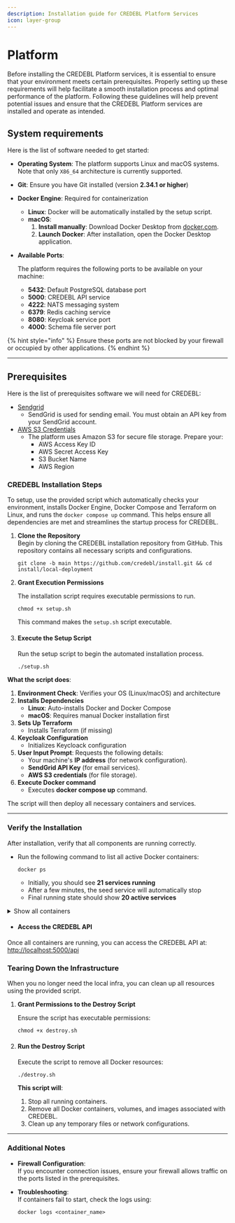 ```yaml
---
description: Installation guide for CREDEBL Platform Services
icon: layer-group
---
```


# Platform

Before installing the CREDEBL Platform services, it is essential to ensure that your environment meets certain prerequisites. Properly setting up these requirements will help facilitate a smooth installation process and optimal performance of the platform. Following these guidelines will help prevent potential issues and ensure that the CREDEBL Platform services are installed and operate as intended.&#x20;

## System requirements

Here is the list of software needed to get started:&#x20;

* **Operating System**: The platform supports Linux and macOS systems. Note that only `X86_64` architecture is currently supported.
* **Git**: Ensure you have Git installed (version **2.34.1 or higher**)
* **Docker Engine**: Required for containerization
  * **Linux**: Docker will be automatically installed by the setup script.
  * **macOS**:&#x20;
    1. **Install manually**: Download Docker Desktop from [docker.com](https://www.docker.com/products/docker-desktop/).
    2. **Launch Docker**: After installation, open the Docker Desktop application.
*   **Available Ports**:&#x20;

    The platform requires the following ports to be available on your machine:

    * **5432**: Default PostgreSQL database port
    * **5000**: CREDEBL API service
    * **4222**: NATS messaging system
    * **6379**: Redis caching service
    * **8080**: Keycloak service port
    * **4000**: Schema file server port

{% hint style="info" %}
Ensure these ports are not blocked by your firewall or occupied by other applications.
{% endhint %}

***

## Prerequisites

Here is the list of prerequisites software we will need for CREDEBL:

* [Sendgrid](platform.md#sendgrid)&#x20;
  * SendGrid is used for sending email. You must obtain an API key from your SendGrid account.
* [AWS S3 Credentials](platform.md#system-requirements)
  * The platform uses Amazon S3 for secure file storage. Prepare your:
    * AWS Access Key ID
    * AWS Secret Access Key
    * S3 Bucket Name
    * AWS Region

### CREDEBL **Installation Steps**

To setup, use the provided script which automatically checks your environment, installs Docker Engine, Docker Compose and Terraform on Linux, and runs the `docker compose up` command. This helps ensure all dependencies are met and streamlines the startup process for CREDEBL.



1.  **Clone the Repository**\
    Begin by cloning the CREDEBL installation repository from GitHub. This repository contains all necessary scripts and configurations.

    ```
    git clone -b main https://github.com/credebl/install.git && cd install/local-deployment
    ```


2.  **Grant Execution Permissions**

    The installation script requires executable permissions to run.

    ```
    chmod +x setup.sh
    ```

    This command makes the `setup.sh` script executable.


3.  #### **Execute the Setup Script**

    Run the setup script to begin the automated installation process.

    ```
    ./setup.sh
    ```

**What the script does**:

1. **Environment Check**: Verifies your OS (Linux/macOS) and architecture
2. **Installs Dependencies**
   * **Linux**: Auto-installs Docker and Docker Compose
   * **macOS**: Requires manual Docker installation first
3. **Sets Up Terraform**
   * Installs Terraform (if missing)
4. **Keycloak Configuration**
   * Initializes Keycloack configuration
5. **User Input Prompt**: Requests the following details:
   * Your machine's **IP address** (for network configuration).
   * **SendGrid API Key** (for email services).
   * **AWS S3 credentials** (for file storage).
6. **Execute Docker command**
   * Executes **docker compose up** command.

The script will then deploy all necessary containers and services.

***

### Verify the Installation <a href="#verify-the-installation" id="verify-the-installation"></a>

After installation, verify that all components are running correctly.

*   Run the following command to list all active Docker containers:

    ```
    docker ps
    ```

    * Initially, you should see **21 services running**
    * After a few minutes, the seed service will automatically stop
    * Final running state should show **20 active services**

<details>

<summary>Show all containers</summary>

{% code title="Services" %}
```
Credo-Controller
Agent-Service
Agent-Provisioning-Service
Verification-Service
Organization-Service
Ledger-Service
Issuance-Service
Connection-Service
User-Service
Cloud-Wallet-Service
Utility-Service
Webhook-Service
Geolocation-Service
Notification-Service
API-Gateway
Seed-Service
Postgres
Redis
Schema-File-Server
NATS
Keycloak
```
{% endcode %}

</details>

* #### **Access the CREDEBL API**

Once all containers are running, you can access the CREDEBL API at:\
[http://localhost:5000/api](http://localhost:5000/api)

### **Tearing Down the Infrastructure**

When you no longer need the local infra, you can clean up all resources using the provided script.

1.  **Grant Permissions to the Destroy Script**

    Ensure the script has executable permissions:



    ```
    chmod +x destroy.sh
    ```
2.  #### **Run the Destroy Script**

    Execute the script to remove all Docker resources:



    ```
    ./destroy.sh
    ```



    **This script will**:

    1. Stop all running containers.
    2. Remove all Docker containers, volumes, and images associated with CREDEBL.
    3. Clean up any temporary files or network configurations.

***

### **Additional Notes**



* **Firewall Configuration**:\
  If you encounter connection issues, ensure your firewall allows traffic on the ports listed in the prerequisites.
*   **Troubleshooting**:\
    If containers fail to start, check the logs using:



    ```
    docker logs <container_name>
    ```
